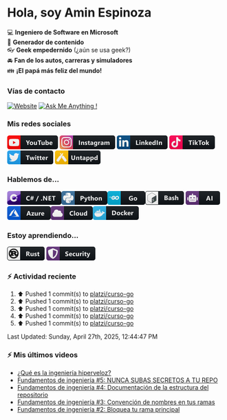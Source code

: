 # Hola, soy Amin Espinoza

:computer: **Ingeniero de Software en Microsoft**  
:pencil: **Generador de contenido**  
:eyeglasses: **Geek empedernido** (¿aún se usa geek?)  
:oncoming_automobile: **Fan de los autos, carreras y simuladores**  
:family: **¡El papá más feliz del mundo!**

### Vías de contacto

[![Website](https://img.shields.io/badge/aminespinoza.com-up-green?style=for-the-badge)][website]
[![Ask Me Anything !](https://img.shields.io/badge/Ask%20me-anything-1abc9c.svg?style=for-the-badge)](https://calendly.com/aminespinoza/consultoria)

### Mis redes sociales
[<img src="./assets/social/youtube.png"/>][youtube]
[<img src="./assets/social/instagram.png"/>][instagram]
[<img src="./assets/social/linkedin.png"/>][linkedin]
[<img src="./assets/social/tiktok.png"/>][linkedin]
[<img src="./assets/social/twitter.png"/>][twitter]
[<img src="./assets/social/untappd.png"/>][untappd]

### Hablemos de...
<img src="./assets/tech/csharp_dotnet.png"/><img src="./assets/tech/python.png"/><img src="./assets/tech/go.png"/><img src="./assets/tech/bash.png"/>
<img src="./assets/tech/ai.png"/><img src="./assets/tech/azure.png"/><img src="./assets/tech/cloud.png"/><img src="./assets/tech/docker.png"/>

### Estoy aprendiendo...
<img src="./assets/tech/rust.png"/> <img src="./assets/tech/security.png"/>


### :zap: Actividad reciente
<!--RECENT_ACTIVITY:start-->
1. ⬆️ Pushed 1 commit(s) to [platzi/curso-go](https://github.com/platzi/curso-go)<br>
2. ⬆️ Pushed 1 commit(s) to [platzi/curso-go](https://github.com/platzi/curso-go)<br>
3. ⬆️ Pushed 1 commit(s) to [platzi/curso-go](https://github.com/platzi/curso-go)<br>
4. ⬆️ Pushed 1 commit(s) to [platzi/curso-go](https://github.com/platzi/curso-go)<br>
5. ⬆️ Pushed 1 commit(s) to [platzi/curso-go](https://github.com/platzi/curso-go)<br>
<!--RECENT_ACTIVITY:end-->
<!--RECENT_ACTIVITY:last_update-->
Last Updated: Sunday, April 27th, 2025, 12:44:47 PM
<!--RECENT_ACTIVITY:last_update_end-->

### :zap: Mis últimos videos
<!-- YOUTUBE:START -->
- [¿Qué es la ingeniería hiperveloz?](https://www.youtube.com/watch?v=7yQnEFOBsso)
- [Fundamentos de ingeniería #5: NUNCA SUBAS SECRETOS A TU REPO](https://www.youtube.com/watch?v=PjTQ27KaAgs)
- [Fundamentos de ingeniería #4: Documentación de la estructura del repositorio](https://www.youtube.com/watch?v=MFTE072Muac)
- [Fundamentos de ingeniería #3: Convención de nombres en tus ramas](https://www.youtube.com/watch?v=33Qe2ok97Ek)
- [Fundamentos de ingeniería #2: Bloquea tu rama principal](https://www.youtube.com/watch?v=H68iK7r4GrA)
<!-- YOUTUBE:END -->


[website]: https://aminespinoza.com/
[twitter]: https://twitter.com/aminespinoza
[youtube]: https://www.youtube.com/c/AminEspinoza
[linkedin]: https://www.linkedin.com/in/amin-espinoza-71b24661/
[instagram]: https://www.instagram.com/aminespinoza10/
[untappd]: https://untappd.com/user/aminespinoza
